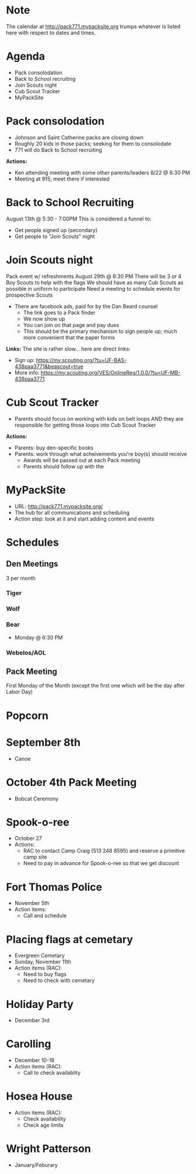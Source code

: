 # Note
The calendar at http://pack771.mypacksite.org trumps whatever is listed here with respect to dates and times.

# Agenda
* Pack consolodation
* Back to School recruiting
* Join Scouts night
* Cub Scout Tracker
* MyPackSite

# Pack consolodation
* Johnson and Saint Catherine packs are closing down
* Roughly 20 kids in those packs; seeking for them to consolodate
* 771 will do Back to School recruiting

**Actions:**
* Ken attending meeting with some other parents/leaders 8/22 @ 6:30 PM
* Meeting at 915; meet there if interested

# Back to School Recruiting
August 13th @ 5:30 - 7:00PM
This is considered a funnel to:
* Get people signed up (secondary)
* Get people to "Join Scouts" night

# Join Scouts night
Pack event w/ refreshments
August 29th @ 6:30 PM
There will be 3 or 4 Boy Scouts to help with the flags
We should have as many Cub Scouts as possible in uniform to participate
Need a meeting to schedule events for prospective Scouts
* There are facebook ads, paid for by the Dan Beard counsel
  * The link goes to a Pack finder
  * We now show up
  * You can join on that page and pay dues
  * This should be the primary mechanism to sign people up; much more convenient that the paper forms

**Links:**
The site is rather slow... here are direct links:

* Sign up: https://my.scouting.org/?tu=UF-BAS-438paa3771&beascout=true
* More info: https://my.scouting.org/VES/OnlineReg/1.0.0/?tu=UF-MB-438paa3771


# Cub Scout Tracker
* Parents should focus on working with kids on belt loops AND they are responsible for getting those loops into Cub Scout Tracker

**Actions:**
* Parents: buy den-specific books
* Parents: work through what acheivements you're boy(s) should receive
  * Awards will be passed out at each Pack meeting
  * Parents should follow up with the 

# MyPackSite
* URL: http://pack771.mypacksite.org/
* The hub for all communications and scheduling
* Action step: look at it and start adding content and events

# Schedules
## Den Meetings
3 per month
### Tiger
### Wolf
### Bear
* Monday @ 6:30 PM
### Webelos/AOL

## Pack Meeting
First Monday of the Month (except the first one which will be the day after Labor Day)

# Popcorn


# September 8th
* Canoe

# October 4th Pack Meeting
* Bobcat Ceremony

# Spook-o-ree
* October 27
* Actions: 
  * RAC to contact Camp Craig (513 248 8595) and reserve a primitive camp site
  * Need to pay in advance for Spook-o-ree so that we get discount

# Fort Thomas Police
  * November 5th
  * Action items:
    * Call and schedule

# Placing flags at cemetary
  * Evergreen Cemetary
  * Sunday, November 11th
  * Action items (RAC):
    * Need to buy flags
    * Need to check with cemetary

# Holiday Party
* December 3rd

# Carolling
* December 10-18
* Action items (RAC):
  * Call to check availablity

# Hosea House
  * Action items (RAC):
    * Check availability
    * Check age limits

# Wright Patterson
  * January/Feburary
